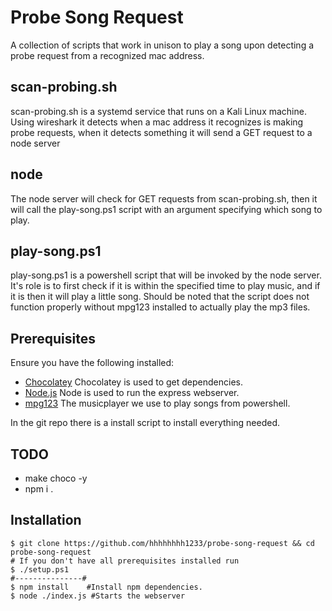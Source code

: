 # Probe Song Request
A collection of scripts that work in unison to play a song upon detecting a probe request from a recognized mac address.

## scan-probing<span>.sh</span>
scan-probing<span>.sh</span> is a systemd service that runs on a Kali Linux machine. Using wireshark it detects when a mac address it recognizes is making probe requests, when it detects something it will send a GET request to a node server

## node
The node server will check for GET requests from scan-probing<span>.sh</span>, then it will call the play-song.ps1 script with an argument specifying which song to play.

## play-song.ps1
play-song.ps1 is a powershell script that will be invoked by the node server. It's role is to first check if it is within the specified time to play music, and if it is then it will play a little song. Should be noted that the script does not function properly without mpg123 installed to actually play the mp3 files.

## Prerequisites
Ensure you have the following installed:

* [Chocolatey](https://www.chocolatey.com/) Chocolatey is used to get dependencies.
* [Node.js](https://nodejs.org/en/) Node is used to run the express webserver.
* [mpg123](https://community.chocolatey.org/packages/mpg123/1.24.0) The musicplayer we use to play songs from powershell.

In the git repo there is a install script to install everything needed.

## TODO
 - make choco -y
 - npm i .


## Installation
```shell
$ git clone https://github.com/hhhhhhhh1233/probe-song-request && cd probe-song-request
# If you don't have all prerequisites installed run
$ ./setup.ps1
#---------------#
$ npm install    #Install npm dependencies.
$ node ./index.js #Starts the webserver
```
